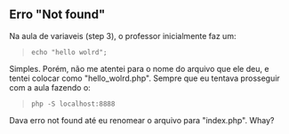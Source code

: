 ## Erro "Not found"

Na aula de variaveis (step 3), o professor inicialmente faz um:

> `echo "hello wolrd"; `

Simples. Porém, não me atentei para o nome do arquivo que ele deu, e tentei colocar como "hello_wolrd.php". Sempre que eu tentava prosseguir com a aula 
fazendo o:

>`php -S localhost:8888`

Dava erro not found até eu renomear o arquivo para "index.php". Whay?
